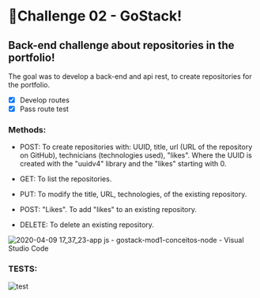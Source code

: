 # 🚀Challenge 02 - GoStack!

## Back-end challenge about repositories in the portfolio!
The goal was to develop a back-end and api rest, to create repositories for the portfolio.
- [X] Develop routes
- [X] Pass route test

### Methods:
- POST: To create repositories with: UUID, title, url (URL of the repository on GitHub), technicians (technologies used), "likes". Where the UUID is created with the "uuidv4" library and the "likes" starting with 0.

- GET: To list the repositories.

- PUT: To modify the title, URL, technologies, of the existing repository.

- POST: "Likes". To add "likes" to an existing repository.

- DELETE: To delete an existing repository.

![2020-04-09 17_37_23-app js - gostack-mod1-conceitos-node - Visual Studio Code](https://user-images.githubusercontent.com/40183867/78938547-cc4d9980-7a88-11ea-92e6-0aceb01a7e50.png)

### TESTS:

![test](https://user-images.githubusercontent.com/40183867/78938742-29e1e600-7a89-11ea-9833-2a54542a8bad.png)


